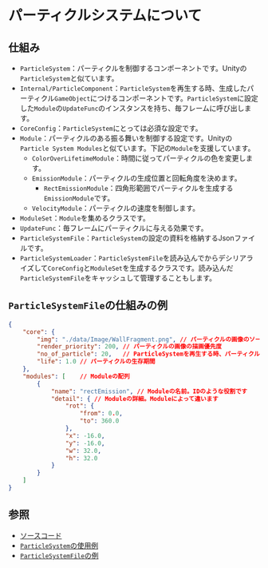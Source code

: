 # パーティクルシステムについて

## 仕組み

* `ParticleSystem`：パーティクルを制御するコンポーネントです。Unityの`ParticleSystem`と似ています。
* `Internal/ParticleComponent`：`ParticleSystem`を再生する時、生成したパーティクル`GameObject`につけるコンポーネントです。`ParticleSystem`に設定した`Module`の`UpdateFunc`のインスタンスを持ち、毎フレームに呼び出します。
* `CoreConfig`：`ParticleSystem`にとっては必須な設定です。
* `Module`：パーティクルのある振る舞いを制御する設定です。Unityの`Particle System Modules`と似ています。下記の`Module`を支援しています。
	* `ColorOverLifetimeModule`：時間に従ってパーティクルの色を変更します。
	* `EmissionModule`：パーティクルの生成位置と回転角度を決めます。
		* `RectEmissionModule`：四角形範囲でパーティクルを生成する`EmissionModule`です。
	* `VelocityModule`：パーティクルの速度を制御します。
* `ModuleSet`：`Module`を集めるクラスです。
* `UpdateFunc`：毎フレームにパーティクルに与える効果です。
* `ParticleSystemFile`：`ParticleSystem`の設定の資料を格納するJsonファイルです。
* `ParticleSystemLoader`：`ParticleSystemFile`を読み込んでからデシリアライズして`CoreConfig`と`ModuleSet`を生成するクラスです。読み込んだ`ParticleSystemFile`をキャッシュして管理することもします。

## `ParticleSystemFile`の仕組みの例

```json
{
	"core": {
		"img": "./data/Image/WallFragment.png",	// パーティクルの画像のソース
		"render_priority": 200,	// パーティクルの画像の描画優先度
		"no_of_particle": 20,	// ParticleSystemを再生する時、パーティクルの生成数
		"life": 1.0	// パーティクルの生存期間
	},
	"modules": [	// Moduleの配列
		{
			"name": "rectEmission",	// Moduleの名前。IDのような役割です
			"detail": {	// Moduleの詳細。Moduleによって違います
				"rot": {
					"from": 0.0,
					"to": 360.0
				},
				"x": -16.0,
				"y": -16.0,
				"w": 32.0,
				"h": 32.0
			}
		}
	]
}
```

## 参照

* [ソースコード](../../src/GE/Particle)
* [`ParticleSystem`の使用例](../../src/Prefab/Map/Tile/WeakWallTilePrefab.cpp)
* [`ParticleSystemFile`の例](../../data/ParticleSystem/WeakWallBreak.json)